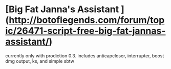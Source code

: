[Big Fat Janna's Assistant ] (http://botoflegends.com/forum/topic/26471-script-free-big-fat-jannas-assistant/)
============
currently only with prodiction 0.3. 
includes anticapcloser, interrupter, boost dmg output, ks, and simple sbtw

